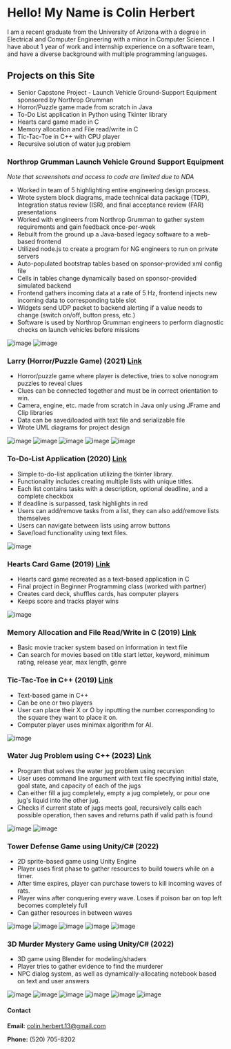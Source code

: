 # Hello! My Name is Colin Herbert

I am a recent graduate from the University of Arizona with a degree in Electrical and Computer Engineering with a minor in Computer Science. I have about 1 year of work and internship experience on a software team, and have a diverse background with multiple programming languages.

## Projects on this Site
- Senior Capstone Project - Launch Vehicle Ground-Support Equipment sponsored by Northrop Grumman
- Horror/Puzzle game made from scratch in Java
- To-Do List application in Python using Tkinter library
- Hearts card game made in C
- Memory allocation and File read/write in C
- Tic-Tac-Toe in C++ with CPU player
- Recursive solution of water jug problem

### Northrop Grumman Launch Vehicle Ground Support Equipment
*Note that screenshots and access to code are limited due to NDA*
- Worked in team of 5 highlighting entire engineering design process.
- Wrote system block diagrams, made technical data package (TDP), Integration status review (ISR), and final acceptance review (FAR) presentations
- Worked with engineers from Northrop Grumman to gather system requirements and gain feedback once-per-week
- Rebuilt from the ground up a Java-based legacy software to a web-based frontend
- Utilized node.js to create a program for NG engineers to run on private servers
- Auto-populated bootstrap tables based on sponsor-provided xml config file
- Cells in tables change dynamically based on sponsor-provided simulated backend
- Frontend gathers incoming data at a rate of 5 Hz, frontend injects new incoming data to corresponding table slot
- Widgets send UDP packet to backend alerting if a value needs to change (switch on/off, button press, etc.)
- Software is used by Northrop Grumman engineers to perform diagnostic checks on launch vehicles before missions

![image](https://github.com/colinherbs13/colinherbs13.github.io/assets/89946762/000d10a7-756b-4ff2-8e1b-f3d2472b6213)
![image](https://github.com/colinherbs13/colinherbs13.github.io/assets/89946762/5414966d-43d8-41b9-9137-2422e0e53b82)


### Larry (Horror/Puzzle Game) (2021) [Link](https://github.com/colinherbs13/Larry-Video-Game.git)
- Horror/puzzle game where player is detective, tries to solve nonogram puzzles to reveal clues
- Clues can be connected together and must be in correct orientation to win.
- Camera, engine, etc. made from scratch in Java only using JFrame and Clip libraries
- Data can be saved/loaded with text file and serializable file
- Wrote UML diagrams for project design

![image](https://user-images.githubusercontent.com/89946762/145727921-56191f86-9786-4f2d-8f34-e95d115a17ee.png)
![image](https://user-images.githubusercontent.com/89946762/145727948-8c335524-c238-4b6c-8cb0-91c3a3bdc62f.png)
![image](https://user-images.githubusercontent.com/89946762/145727990-a1a2cd70-7f21-4321-a99e-8878437e4815.png)
![image](https://user-images.githubusercontent.com/89946762/145727961-effe2851-fc04-4760-b324-36332e281f7d.png)
![image](https://user-images.githubusercontent.com/89946762/145728016-56fb0f05-17b6-4869-ba53-c719afabc9a4.png)

### To-Do-List Application (2020) [Link](https://github.com/colinherbs13/To-Do-List-App.git)
- Simple to-do-list application utilizing the tkinter library.
- Functionality includes creating multiple lists with unique titles.
- Each list contains tasks with a description, optional deadline, and a complete checkbox
- If deadline is surpassed, task highlights in red
- Users can add/remove tasks from a list, they can also add/remove lists themselves
- Users can navigate between lists using arrow buttons
- Save/load functionality using text files. 

![image](https://user-images.githubusercontent.com/89946762/145727674-71c93e06-a195-4a12-baff-c70dfc2294e4.png)

### Hearts Card Game (2019) [Link](https://github.com/colinherbs13/Hearts-Card-Game.git)
- Hearts card game recreated as a text-based application in C
- Final project in Beginner Programming class (worked with partner)
- Creates card deck, shuffles cards, has computer players 
- Keeps score and tracks player wins

![image](https://user-images.githubusercontent.com/89946762/145727863-b95b469b-3338-411c-aa6c-b8b1106912e8.png)

### Memory Allocation and File Read/Write in C (2019) [Link](https://github.com/colinherbs13/Movie-Database.git)
- Basic movie tracker system based on information in text file
- Can search for movies based on title start letter, keyword, minimum rating, release year, max length, genre

### Tic-Tac-Toe in C++ (2019) [Link](https://github.com/colinherbs13/Text-Based-Game-Collection.git)
- Text-based game in C++
- Can be one or two players
- User can place their X or O by inputting the number corresponding to the square they want to place it on.
- Computer player uses minimax algorithm for AI.

![image](https://user-images.githubusercontent.com/89946762/145728130-991995b6-e8cc-446f-ae8e-0d9c5b680ba9.png)

### Water Jug Problem using C++ (2023) [Link](https://github.com/colinherbs13/Waterjug-Problem.git)
- Program that solves the water jug problem using recursion
- User uses command line argument with text file specifying initial state, goal state, and capacity of each of the jugs
- Can either fill a jug completely, empty a jug completely, or pour one jug's liquid into the other jug.
- Checks if current state of jugs meets goal, recursively calls each possible operation, then saves and returns path if valid path is found

![image](https://github.com/colinherbs13/colinherbs13.github.io/assets/89946762/11b19f93-e8f9-4b8c-a122-53994266c0c8)
![image](https://github.com/colinherbs13/colinherbs13.github.io/assets/89946762/12b6f716-ae92-41e4-82ea-e981d96a02dc)

### Tower Defense Game using Unity/C# (2022)
- 2D sprite-based game using Unity Engine
- Player uses first phase to gather resources to build towers while on a timer.
- After time expires, player can purchase towers to kill incoming waves of rats.
- Player wins after conquering every wave. Loses if poison bar on top left becomes completely full
- Can gather resources in between waves

![image](https://github.com/colinherbs13/colinherbs13.github.io/assets/89946762/9c713ecc-c1dc-4e49-a425-5ef28cc539c3)
![image](https://github.com/colinherbs13/colinherbs13.github.io/assets/89946762/beb40848-3191-450e-b601-c8045fc68884)
![image](https://github.com/colinherbs13/colinherbs13.github.io/assets/89946762/031e2991-93c3-4ae1-ad54-77e5594402ad)
![image](https://github.com/colinherbs13/colinherbs13.github.io/assets/89946762/c33faa81-19e9-4290-93fa-d6a86d977243)
![image](https://github.com/colinherbs13/colinherbs13.github.io/assets/89946762/a7d1098f-4060-4272-a838-1b2e6ae723dd)

### 3D Murder Mystery Game using Unity/C# (2022)
- 3D game using Blender for modeling/shaders
- Player tries to gather evidence to find the murderer
- NPC dialog system, as well as dynamically-allocating notebook based on text and user answers

![image](https://github.com/colinherbs13/colinherbs13.github.io/assets/89946762/7a8d1549-1759-41ae-9352-c68bbe5faf61)
![image](https://github.com/colinherbs13/colinherbs13.github.io/assets/89946762/82a8c72e-11d6-4f4a-9b8e-3fb87a55226a)
![image](https://github.com/colinherbs13/colinherbs13.github.io/assets/89946762/500459aa-f3fc-44a8-af37-2e181c0fd424)
![image](https://github.com/colinherbs13/colinherbs13.github.io/assets/89946762/8ba3f449-cc7f-4e11-a9d2-c0df87c799a6)
![image](https://github.com/colinherbs13/colinherbs13.github.io/assets/89946762/921e4278-6526-4e90-86a2-c8388fa3f3ec)
![image](https://github.com/colinherbs13/colinherbs13.github.io/assets/89946762/2c811699-5121-4a46-a6ac-e4892e73d310)


#### Contact
**Email:** colin.herbert.13@gmail.com

**Phone:** (520) 705-8202

